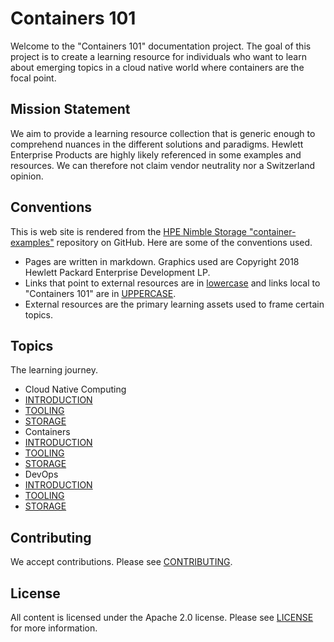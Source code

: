 # Containers 101
Welcome to the "Containers 101" documentation project. The goal of this project is to create a learning resource for individuals who want to learn about emerging topics in a cloud native world where containers are the focal point.

## Mission Statement
We aim to provide a learning resource collection that is generic enough to comprehend nuances in the different solutions and paradigms. Hewlett Enterprise Products are highly likely referenced in some examples and resources. We can therefore not claim vendor neutrality nor a Switzerland opinion.

## Conventions
This is web site is rendered from the [HPE Nimble Storage "container-examples"](https://github.com/NimbleStorage/container-examples) repository on GitHub. Here are some of the conventions used.

- Pages are written in markdown. Graphics used are Copyright 2018 Hewlett Packard Enterprise Development LP.
- Links that point to external resources are in [lowercase](https://hpe.com) and links local to "Containers 101" are in [UPPERCASE](README.md).
- External resources are the primary learning assets used to frame certain topics.

## Topics
The learning journey.

- Cloud Native Computing
 - [INTRODUCTION](CLOUD_NATIVE_INTRO.md)
 - [TOOLING](CLOUD_NATIVE_TOOLING.md)
 - [STORAGE](CLOUD_NATIVE_STORAGE.md)
- Containers
 - [INTRODUCTION](CONTAINER_INTRO.md)
 - [TOOLING](CONTAINER_TOOLING.md)
 - [STORAGE](CONTAINER_STORAGE.md)
- DevOps
 - [INTRODUCTION](DEVOPS_INTRO.md)
 - [TOOLING](DEVOPS_TOOLING.md)
 - [STORAGE](DEVOPS_STORAGE.md)

## Contributing
We accept contributions. Please see [CONTRIBUTING](https://github.com/NimbleStorage/container-examples/CONTRIBUTING.md).

## License
All content is licensed under the Apache 2.0 license. Please see [LICENSE](https://github.com/NimbleStorage/container-examples/LICENSE) for more information.
